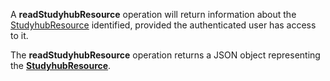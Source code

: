 <a name="readStudyhubResource"></a>A **readStudyhubResource** operation will return information about the <a href="#StudyhubResource">StudyhubResource</a> identified, provided the authenticated user has access to it.

The **readStudyhubResource** operation returns a JSON object representing the <a href="#studies">**StudyhubResource**</a>.
